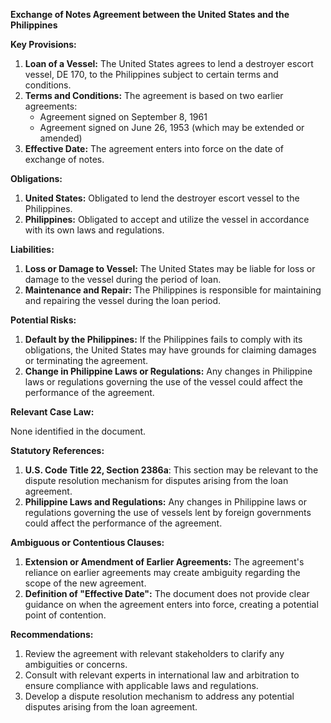 **Exchange of Notes Agreement between the United States and the Philippines**

**Key Provisions:**

1. **Loan of a Vessel:** The United States agrees to lend a destroyer escort vessel, DE 170, to the Philippines subject to certain terms and conditions.
2. **Terms and Conditions:** The agreement is based on two earlier agreements:
	* Agreement signed on September 8, 1961
	* Agreement signed on June 26, 1953 (which may be extended or amended)
3. **Effective Date:** The agreement enters into force on the date of exchange of notes.

**Obligations:**

1. **United States:** Obligated to lend the destroyer escort vessel to the Philippines.
2. **Philippines:** Obligated to accept and utilize the vessel in accordance with its own laws and regulations.

**Liabilities:**

1. **Loss or Damage to Vessel:** The United States may be liable for loss or damage to the vessel during the period of loan.
2. **Maintenance and Repair:** The Philippines is responsible for maintaining and repairing the vessel during the loan period.

**Potential Risks:**

1. **Default by the Philippines:** If the Philippines fails to comply with its obligations, the United States may have grounds for claiming damages or terminating the agreement.
2. **Change in Philippine Laws or Regulations:** Any changes in Philippine laws or regulations governing the use of the vessel could affect the performance of the agreement.

**Relevant Case Law:**

None identified in the document.

**Statutory References:**

1. **U.S. Code Title 22, Section 2386a**: This section may be relevant to the dispute resolution mechanism for disputes arising from the loan agreement.
2. **Philippine Laws and Regulations:** Any changes in Philippine laws or regulations governing the use of vessels lent by foreign governments could affect the performance of the agreement.

**Ambiguous or Contentious Clauses:**

1. **Extension or Amendment of Earlier Agreements:** The agreement's reliance on earlier agreements may create ambiguity regarding the scope of the new agreement.
2. **Definition of "Effective Date":** The document does not provide clear guidance on when the agreement enters into force, creating a potential point of contention.

**Recommendations:**

1. Review the agreement with relevant stakeholders to clarify any ambiguities or concerns.
2. Consult with relevant experts in international law and arbitration to ensure compliance with applicable laws and regulations.
3. Develop a dispute resolution mechanism to address any potential disputes arising from the loan agreement.
